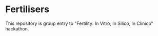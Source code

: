# Fertilisers
This repository is group entry to "Fertility: In Vitro, In Silico, In Clinico" hackathon.
